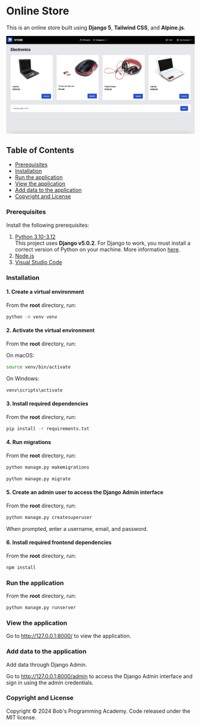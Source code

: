 # Online Store

This is an online store built using **Django 5**, **Tailwind CSS**, and **Alpine.js**.

![plot](https://github.com/BobsProgrammingAcademy/django-tailwind-css-alpinejs-online-store/blob/master/static/img/store.png?raw=true)

## Table of Contents

- [Prerequisites](#prerequisites)
- [Installation](#installation)
- [Run the application](#run-the-application)
- [View the application](#view-the-application)
- [Add data to the application](#add-data-to-the-application)
- [Copyright and License](#copyright-and-license)

### Prerequisites

Install the following prerequisites:

1. [Python 3.10-3.12](https://www.python.org/downloads/)
   <br> This project uses **Django v5.0.2**. For Django to work, you must install a correct version of Python on your machine. More information [here](https://django.readthedocs.io/en/stable/faq/install.html).
2. [Node.js](https://nodejs.org/en/)
3. [Visual Studio Code](https://code.visualstudio.com/download)

### Installation

#### 1. Create a virtual environment

From the **root** directory, run:

```bash
python -m venv venv
```

#### 2. Activate the virtual environment

From the **root** directory, run:

On macOS:

```bash
source venv/bin/activate
```

On Windows:

```bash
venv\scripts\activate
```

#### 3. Install required dependencies

From the **root** directory, run:

```bash
pip install -r requirements.txt
```

#### 4. Run migrations

From the **root** directory, run:

```bash
python manage.py makemigrations
```

```bash
python manage.py migrate
```

#### 5. Create an admin user to access the Django Admin interface

From the **root** directory, run:

```bash
python manage.py createsuperuser
```

When prompted, enter a username, email, and password.

#### 6. Install required frontend dependencies

From the **root** directory, run:

```bash
npm install
```

### Run the application

From the **root** directory, run:

```bash
python manage.py runserver
```

### View the application

Go to http://127.0.0.1:8000/ to view the application.

### Add data to the application

Add data through Django Admin.

Go to http://127.0.0.1:8000/admin to access the Django Admin interface and sign in using the admin credentials.

### Copyright and License

Copyright © 2024 Bob's Programming Academy. Code released under the MIT license.

